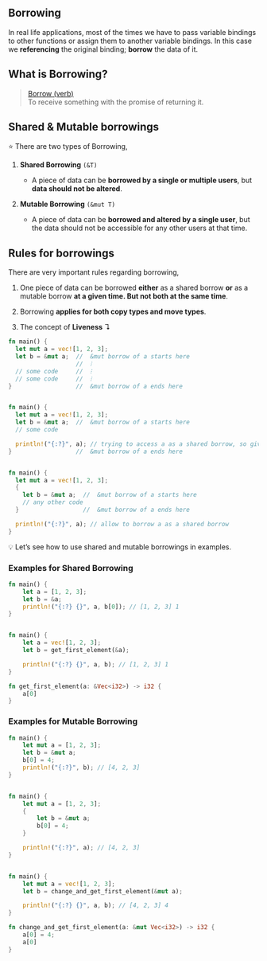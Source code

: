 Borrowing
---

In real life applications, most of the times we have to pass variable bindings to other functions or assign them to another variable bindings. In this case we **referencing** the original binding; **borrow** the data of it.

## What is Borrowing?

> [Borrow \(verb\)](https://github.com/nikomatsakis/rust-tutorials-keynote/blob/master/Ownership%20and%20Borrowing.pdf)  
> To receive something with the promise of returning it.

## Shared & Mutable borrowings

⭐️ There are two types of Borrowing,

1. **Shared Borrowing** `(&T)`

   * A piece of data can be **borrowed by a single or multiple users**, but **data should not be altered**.

2. **Mutable Borrowing** `(&mut T)`

   * A piece of data can be **borrowed and altered by a single user**, but the data should not be accessible for any other users at that time.

## Rules for borrowings

There are very important rules regarding borrowing,

1. One piece of data can be borrowed **either** as a shared borrow **or** as a mutable borrow **at a given time. But not both at the same time**.

2. Borrowing **applies for both copy types and move types**.

3. The concept of **Liveness** ↴

```rust
fn main() {
  let mut a = vec![1, 2, 3];
  let b = &mut a;  //  &mut borrow of a starts here
                   //  ⁝
  // some code     //  ⁝
  // some code     //  ⁝
}                  //  &mut borrow of a ends here


fn main() {
  let mut a = vec![1, 2, 3];
  let b = &mut a;  //  &mut borrow of a starts here
  // some code

  println!("{:?}", a); // trying to access a as a shared borrow, so giving error
}                  //  &mut borrow of a ends here


fn main() {
  let mut a = vec![1, 2, 3];
  {
    let b = &mut a;  //  &mut borrow of a starts here
    // any other code
  }                  //  &mut borrow of a ends here

  println!("{:?}", a); // allow to borrow a as a shared borrow
}
```

💡 Let’s see how to use shared and mutable borrowings in examples.

### Examples for Shared Borrowing

```rust
fn main() {
    let a = [1, 2, 3];
    let b = &a;
    println!("{:?} {}", a, b[0]); // [1, 2, 3] 1
}


fn main() {
    let a = vec![1, 2, 3];
    let b = get_first_element(&a);

    println!("{:?} {}", a, b); // [1, 2, 3] 1
}

fn get_first_element(a: &Vec<i32>) -> i32 {
    a[0]
}
```

### Examples for Mutable Borrowing

```rust
fn main() {
    let mut a = [1, 2, 3];
    let b = &mut a;
    b[0] = 4;
    println!("{:?}", b); // [4, 2, 3]
}


fn main() {
    let mut a = [1, 2, 3];
    {
        let b = &mut a;
        b[0] = 4;
    }

    println!("{:?}", a); // [4, 2, 3]
}


fn main() {
    let mut a = vec![1, 2, 3];
    let b = change_and_get_first_element(&mut a);

    println!("{:?} {}", a, b); // [4, 2, 3] 4
}

fn change_and_get_first_element(a: &mut Vec<i32>) -> i32 {
    a[0] = 4;
    a[0]
}
```
